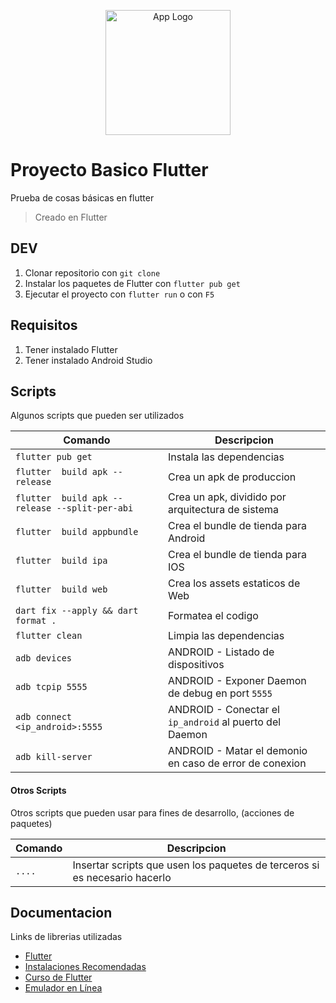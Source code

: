 <p align="center">
  <a href="https://flutter.dev/" target="blank">
  <img src="https://upload.wikimedia.org/wikipedia/commons/thumb/1/17/Google-flutter-logo.png/800px-Google-flutter-logo.png" width="200" alt="App Logo" /></a>
</p>

# Proyecto Basico Flutter

Prueba de cosas básicas en flutter

> Creado en Flutter

## DEV

1. Clonar repositorio con `git clone`
2. Instalar los paquetes de Flutter con `flutter pub get`
3. Ejecutar el proyecto con `flutter run` o con `F5`

## Requisitos

1. Tener instalado Flutter
2. Tener instalado Android Studio

## Scripts

Algunos scripts que pueden ser utilizados

| Comando                                        | Descripcion                                             |
| ---------------------------------------------- | ------------------------------------------------------- |
| `flutter pub get`                              | Instala las dependencias                                |
| `flutter  build apk --release`                 | Crea un apk de produccion                               |
| `flutter  build apk --release --split-per-abi` | Crea un apk, dividido por arquitectura de sistema       |
| `flutter  build appbundle`                     | Crea el bundle de tienda para Android                   |
| `flutter  build ipa`                           | Crea el bundle de tienda para IOS                       |
| `flutter  build web`                           | Crea los assets estaticos de Web                        |
| `dart fix --apply && dart format .`            | Formatea el codigo                                      |
| `flutter clean`                                | Limpia las dependencias                                 |
| `adb devices`                                  | ANDROID - Listado de dispositivos                       |
| `adb tcpip 5555`                               | ANDROID - Exponer Daemon de debug en port `5555`        |
| `adb connect <ip_android>:5555`                | ANDROID - Conectar el `ip_android` al puerto del Daemon |
| `adb kill-server`                              | ANDROID - Matar el demonio en caso de error de conexion |

#### Otros Scripts

Otros scripts que pueden usar para fines de desarrollo, (acciones de paquetes)

| Comando | Descripcion                                                                |
| ------- | -------------------------------------------------------------------------- |
| `....`  | Insertar scripts que usen los paquetes de terceros si es necesario hacerlo |

## Documentacion

Links de librerias utilizadas

- [Flutter]("https://flutter.dev/")
- [Instalaciones Recomendadas](https://gist.github.com/Klerith/2917b2a21ea9c4bfa5d1070c89a89ec7)
- [Curso de Flutter](https://youtube.com/playlist?list=PLCKuOXG0bPi0sIn-nDsi7ma9OV6MEMkxj&si=xejn52WbuFGgbMnD)
- [Emulador en Línea](https://zapp.run/new)
